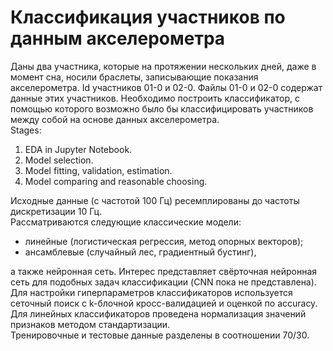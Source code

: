 # Классификация участников по данным акселерометра

Даны два участника, которые на протяжении нескольких дней, даже в момент сна, носили браслеты, записывающие показания акселерометра. Id участников 01-0 и 02-0. Файлы 01-0 и 02-0 содержат данные этих участников. Необходимо построить классификатор, с помощью которого возможно было бы классифицировать участников между собой на основе данных акселерометра.   
Stages:  
1.	EDA in Jupyter Notebook.
2.	Model selection.
3.	Model fitting, validation, estimation.
4.	Model comparing and reasonable choosing.  

Исходные данные (с частотой 100 Гц) ресемплированы до частоты дискретизации 10 Гц.  
Рассматриваются следующие классические модели:  
- линейные (логистическая регрессия, метод опорных векторов);
- ансамблевые (случайный лес, градиентный бустинг),  

а также нейронная сеть.
Интерес представляет свёрточная нейронная сеть для подобных задач классификации (CNN пока не представлена).  
Для настройки гиперпараметров классификаторов используется сеточный поиск с k-блочной кросс-валидацией и оценкой по accuracy.  
Для линейных классификаторов проведена нормализация значений признаков методом стандартизации.  
Тренировочные и тестовые данные разделены в соотношении 70/30.  
